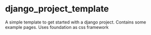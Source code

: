 django_project_template
=======================

A simple template to get started with a django project. Contains some example pages. Uses foundation as css framework
